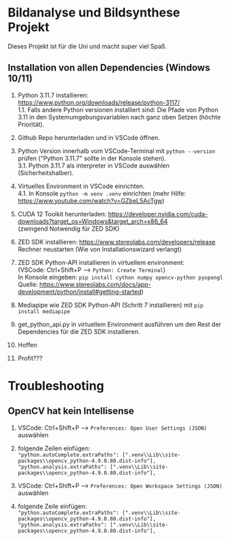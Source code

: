 # Bildanalyse und Bildsynthese Projekt

Dieses Projekt ist für die Uni und macht super viel Spaß.

## Installation von allen Dependencies (Windows 10/11)

1. Python 3.11.7 installieren: https://www.python.org/downloads/release/python-3117/  
1.1. Falls andere Python versionen installiert sind: Die Pfade von Python 3.11 in den Systemumgebungsvariablen nach ganz oben Setzen (höchte Priorität).

2. Github Repo herunterladen und in VSCode öffnen.

3. Python Version innerhalb vom VSCode-Terminal mit `python --version` prüfen ("Python 3.11.7" sollte in der Konsole stehen).  
3.1. Python 3.11.7 als interpreter in VSCode auswählen (Sicherheitshalber).

4. Virtuelles Environment in VSCode einrichten.  
4.1. In Konsole `python -m venv .venv` einrichten (mehr Hilfe: https://www.youtube.com/watch?v=GZbeL5AcTgw)
   
5. CUDA 12 Toolkit herunterladen: https://developer.nvidia.com/cuda-downloads?target_os=Windows&target_arch=x86_64  
(zwingend Notwendig für ZED SDK)

6. ZED SDK installieren: https://www.stereolabs.com/developers/release  
Rechner neustarten (Wie von Installationswizard verlangt)
   
7. ZED SDK Python-API installieren in virtuellem environment:  
(VSCode: Ctrl+Shift+P --> `Python: Create Terminal`)  
In Konsole eingeben: `pip install cython numpy opencv-python pyopengl`  
Quelle: https://www.stereolabs.com/docs/app-development/python/install#getting-started)  

8. Mediapipe wie ZED SDK Python-API (Schritt 7 installieren) mit `pip install mediapipe`

9. get_python_api.py in virtuellem Environment ausführen um den Rest der Dependencies für die ZED SDK installieren.

10. Hoffen

11. Profit???

# Troubleshooting

## OpenCV hat kein Intellisense
1. VSCode: Ctrl+Shift+P --> `Preferences: Open User Settings (JSON)` auswählen  
2. folgende Zeilen einfügen:  
`"python.autoComplete.extraPaths": [".venv\\Lib\\site-packages\\opencv_python-4.9.0.80.dist-info"],`  
`"python.analysis.extraPaths": [".venv\\Lib\\site-packages\\opencv_python-4.9.0.80.dist-info"],`  

3. VSCode: Ctrl+Shift+P --> `Preferences: Open Workspace Settings (JSON)` auswählen  
4. folgende Zeile einfügen:  
   `"python.autoComplete.extraPaths": [".venv\\Lib\\site-packages\\opencv_python-4.9.0.80.dist-info"],`  
   `"python.analysis.extraPaths": [".venv\\Lib\\site-packages\\opencv_python-4.9.0.80.dist-info"],`  

